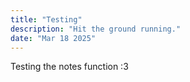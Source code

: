```yaml
---
title: "Testing"
description: "Hit the ground running."
date: "Mar 18 2025"
---
```


Testing the notes function :3

